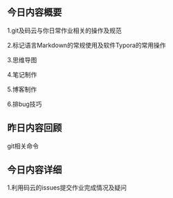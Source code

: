 ## 今日内容概要

1.git及码云与你日常作业相关的操作及规范

2.标记语言Markdown的常规使用及软件Typora的常用操作

3.思维导图

4.笔记制作

5.博客制作

6.排bug技巧



## 昨日内容回顾

git相关命令

## 今日内容详细

1.利用码云的issues提交作业完成情况及疑问